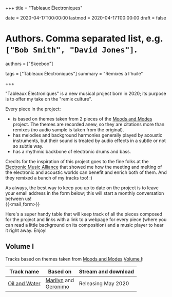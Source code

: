 +++
title = "Tableaux Électroniques"

date = 2020-04-17T00:00:00
lastmod = 2020-04-17T00:00:00
draft = false

# Authors. Comma separated list, e.g. `["Bob Smith", "David Jones"]`.
authors = ["Skeeboo"]

tags = ["Tableaux Électroniques"]
summary = "Remixes à l'huile"


+++

"Tableaux Électroniques" is a new musical project born in 2020; its purpose is to offer my take on the "remix culture".

Every piece in the project:

* is based on themes taken from 2 pieces of the [Moods and Modes](/post/moods_and_modes) project. The themes are recorded anew, so they are citations more than remixes (no audio sample is taken from the original).
* has melodies and background harmonies generally played by acoustic instruments, but their sound is treated by audio effects in a subtle or not so subtle way.
* has a rhythmic backbone of electronic drums and bass.

Credits for the inspiration of this project goes to the fine folks at the [Electronic Music Alliance](https://1emalliance.weebly.com/) that showed me how the meeting and melting of the electronic and acoustic worlds can benefit and enrich both of them. And they remixed a bunch of my tracks too! :)

As always, the best way to keep you up to date on the project is to leave your email address in the form below; this will start a monthly conversation between us! </br>
{{<mail_form>}}

Here's a super handy table that will keep track of all the pieces composed for the project and links with a link to a webpage for every piece (where you can read a little background on its composition) and a music player to hear it right away. Enjoy!

## Volume I

Tracks based on themes taken from [Moods and Modes](/post/moods_and_modes) [Volume I](/music/moods_and_modes_vol1):

| Track name | Based on | Stream and download |
| --- | --- | --- |
| [Oil and Water](/music/oil_and_water) | [Marilyn](/music/marilyn) and <br/>  [Geronimo](/music/geronimo)| Releasing May 2020|
